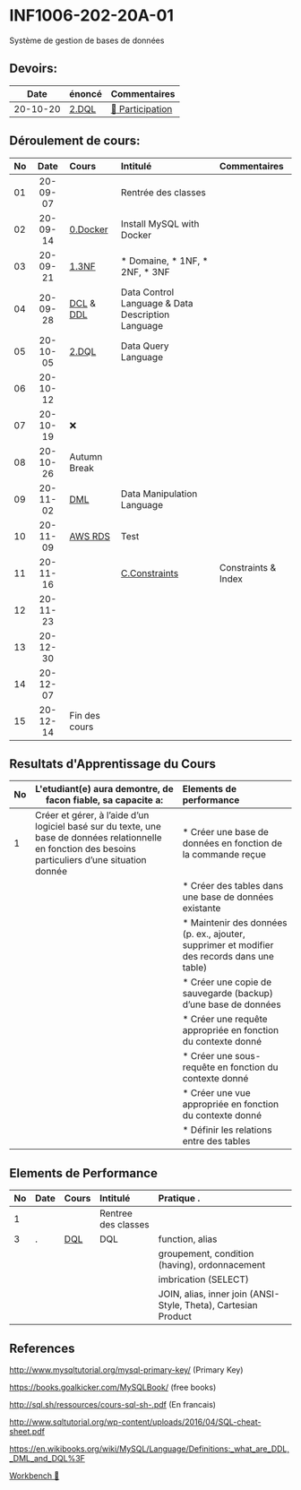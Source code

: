 # INF1006-202-20A-01
Système de gestion de bases de données

## Devoirs:

| Date   | énoncé                    |     Commentaires                                                      |
|:------:|:--------------------------|:----------------------------------------------------------------------|
|20-10-20| [2.DQL](https://github.com/CollegeBoreal/INF1006-202-20A-01/blob/master/2.DQL/Query.md) | [:bookmark: Participation](https://github.com/CollegeBoreal/INF1006-202-20A-01/blob/master/2.DQL/.scripts/Participation.md)



## Déroulement de cours:

|No| Date   | Cours                                          | Intitulé                                |  Commentaires     |
|--|:------:|:-----------------------------------------------|:----------------------------------------|:------------------|
|01|20-09-07|                                                | Rentrée des classes                     |                   |
|02|20-09-14| [0.Docker](0.Docker)                           | Install MySQL with Docker                                          |
|03|20-09-21| [1.3NF](1.3NF)                                 | * Domaine, * 1NF, * 2NF, * 3NF                                     |
|04|20-09-28| [DCL]() & [DDL]()                              | Data Control Language   & Data Description Language               |
|05|20-10-05| [2.DQL](2.DQL)                                        | Data Query Language                                               |
|06|20-10-12|                                                |                                         |                   |
|07|20-10-19| :x:                                                 |                                           |
|08|20-10-26| Autumn Break                                   |                                         |                   |
|09|20-11-02| [DML](4.DML)                                        | Data Manipulation Language                                         |
|10|20-11-09| [AWS RDS](R.RDS)                                    | Test                                                               |
|11|20-11-16|| [C.Constraints](C.Constraints)                      | Constraints & Index                                                 |
|12|20-11-23|                                                |                                         |                   |
|13|20-12-30|                                                |                                         |                   |
|14|20-12-07|                                                |                                         |                   |
|15|20-12-14| Fin des cours                                  |                                         |                   |



## Resultats d'Apprentissage du Cours

|No|L'etudiant(e) aura demontre, de facon fiable, sa capacite a:      |          Elements de performance                               |
|--|------------------------------------------------------------------|:---------------------------------------------------------------|
| 1| Créer et gérer, à l’aide d’un logiciel basé sur du texte, une base de données relationnelle en fonction des besoins particuliers d’une situation donnée                                                | * Créer une base de données en fonction de la commande reçue
|  |                                                                  | * Créer des tables dans une base de données existante
|  |                                                                  | * Maintenir des données (p. ex., ajouter, supprimer et modifier des records dans une table) |
|  |                                                                  | * Créer une copie de sauvegarde (backup) d’une base de données |
|  |                                                                  | * Créer une requête appropriée en fonction du contexte donné   |
|  |                                                                  | * Créer une sous-requête en fonction du contexte donné         |
|  |                                                                  | * Créer une vue appropriée en fonction du contexte donné       |
|  |                                                                  | * Définir les relations entre des tables                       |

## Elements de Performance

|No| Date   | Cours                       | Intitulé              |  Pratique .                                                    |
|--|--------|:----------------------------|:----------------------|:---------------------------------------------------------------|
| 1|        |                             | Rentree des classes   |                                                                |
| 3|.       | [DQL](./2.DQL#exercices)    | DQL                   | function, alias                                                |
|  |        |                             |                       | groupement, condition (having), ordonnacement                  |
|  |        |                             |                       | imbrication (SELECT)                                           |
|  |        |                             |                       | JOIN, alias, inner join (ANSI-Style, Theta), Cartesian Product |


## References

http://www.mysqltutorial.org/mysql-primary-key/ (Primary Key)

https://books.goalkicker.com/MySQLBook/ (free books)

http://sql.sh/ressources/cours-sql-sh-.pdf (En francais)

http://www.sqltutorial.org/wp-content/uploads/2016/04/SQL-cheat-sheet.pdf

https://en.wikibooks.org/wiki/MySQL/Language/Definitions:_what_are_DDL,_DML_and_DQL%3F

[Workbench 🎥](https://www.linkedin.com/learning/decouvrir-mysql/installer-et-demarrer-mysql-workbench?u=56968449)
